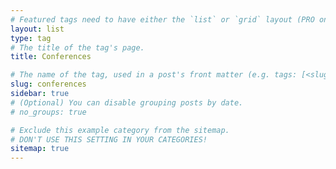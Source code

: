 ```yaml
---
# Featured tags need to have either the `list` or `grid` layout (PRO only).ss
layout: list
type: tag
# The title of the tag's page.
title: Conferences

# The name of the tag, used in a post's front matter (e.g. tags: [<slug>]).
slug: conferences
sidebar: true
# (Optional) You can disable grouping posts by date.
# no_groups: true

# Exclude this example category from the sitemap.
# DON'T USE THIS SETTING IN YOUR CATEGORIES!
sitemap: true
---
```

